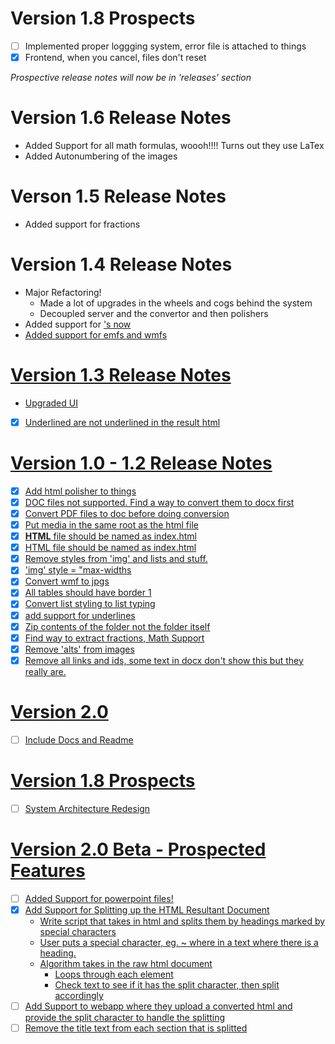 # Version 1.8 Prospects

- [ ] Implemented proper loggging system, error file is attached to things
- [x] Frontend, when you cancel, files don't reset

_Prospective release notes will now be in 'releases' section_

# Version 1.6 Release Notes

- Added Support for all math formulas, woooh!!!! Turns out they use LaTex
- Added Autonumbering of the images

# Verson 1.5 Release Notes

- Added support for fractions

# Version 1.4 Release Notes

- Major Refactoring!
  - Made a lot of upgrades in the wheels and cogs behind the system
  - Decoupled server and the convertor and then polishers
- Added support for <u>'s now
- Added support for emfs and wmfs

# Version 1.3 Release Notes

- Upgraded UI
- [x] Underlined are not underlined in the result html

# Version 1.0 - 1.2 Release Notes

- [x] Add html polisher to things
- [x] DOC files not supported. Find a way to convert them to docx first
- [x] Convert PDF files to doc before doing conversion
- [x] Put media in the same root as the html file
- [x] **HTML** file should be named as index.html
- [x] HTML file should be named as index.html
- [x] Remove styles from 'img' and lists and stuff.
- [x] 'img' style = "max-widths
- [x] Convert wmf to jpgs
- [x] All tables should have border 1
- [x] Convert list styling to list typing
- [x] add support for underlines
- [x] Zip contents of the folder not the folder itself
- [x] Find way to extract fractions, Math Support
- [x] Remove 'alts' from images
- [x] Remove all links and ids, some text in docx don't show this but they really are.

# Version 2.0

- [ ] Include Docs and Readme

# Version 1.8 Prospects

- [ ] System Architecture Redesign

# Version 2.0 Beta - Prospected Features

- [ ] Added Support for powerpoint files!
- [x] Add Support for Splitting up the HTML Resultant Document
  - Write script that takes in html and splits them by headings marked by special characters
  - User puts a special character, eg. ~ where in a text where there is a heading.
  - Algorithm takes in the raw html document
    - Loops through each element
    - Check text to see if it has the split character, then split accordingly
- [ ] Add Support to webapp where they upload a converted html and provide the split character to handle the splitting
- [ ] Remove the title text from each section that is splitted

